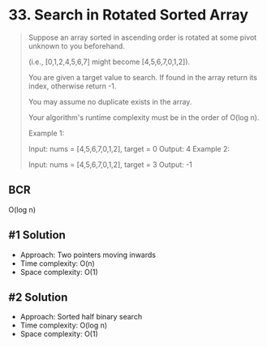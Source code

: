 # 33. Search in Rotated Sorted Array

> Suppose an array sorted in ascending order is rotated at some pivot unknown to you beforehand.
>
> (i.e., [0,1,2,4,5,6,7] might become [4,5,6,7,0,1,2]).
>
> You are given a target value to search. If found in the array return its index, otherwise return -1.
>
> You may assume no duplicate exists in the array.
>
> Your algorithm's runtime complexity must be in the order of O(log n).
>
> Example 1:
>
> Input: nums = [4,5,6,7,0,1,2], target = 0
> Output: 4
> Example 2:
>
> Input: nums = [4,5,6,7,0,1,2], target = 3
> Output: -1

## BCR

O(log n)

## #1 Solution

- Approach: Two pointers moving inwards
- Time complexity: O(n)
- Space complexity: O(1)

## #2 Solution

- Approach: Sorted half binary search
- Time complexity: O(log n)
- Space complexity: O(1)
